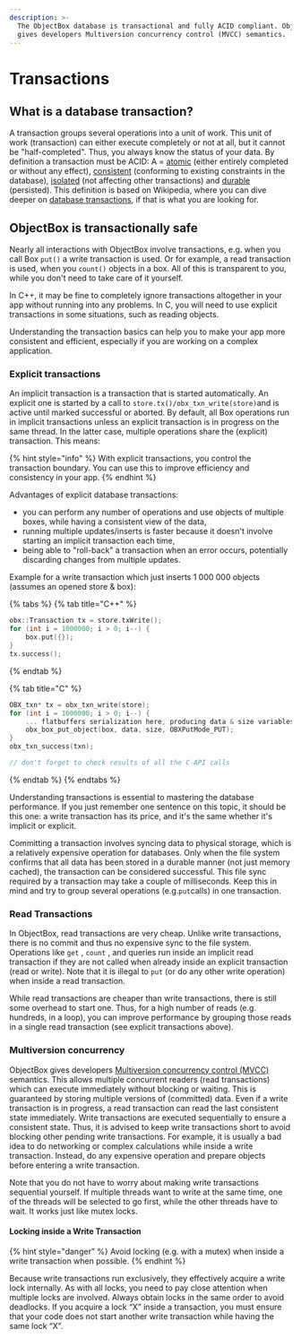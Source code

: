 ```yaml
---
description: >-
  The ObjectBox database is transactional and fully ACID compliant. ObjectBox
  gives developers Multiversion concurrency control (MVCC) semantics.
---
```


# Transactions

## What is a database transaction?

A transaction groups several operations into a unit of work. This unit of work (transaction) can either execute completely or not at all, but it cannot be "half-completed". Thus, you always know the status of your data. By definition a transaction must be ACID: A = [atomic](https://en.wikipedia.org/wiki/Atomicity\_\(database\_systems\)) (either entirely completed or without any effect), [consistent](https://en.wikipedia.org/wiki/Consistency\_\(database\_systems\)) (conforming to existing constraints in the database), [isolated](https://en.wikipedia.org/wiki/Isolation\_\(database\_systems\)) (not affecting other transactions) and [durable](https://en.wikipedia.org/wiki/Durability\_\(database\_systems\)) (persisted). This definition is based on Wikipedia, where you can dive deeper on [database transactions](https://en.wikipedia.org/wiki/Database\_transaction), if that is what you are looking for.&#x20;

## **ObjectBox is transactionally safe**

Nearly all interactions with ObjectBox involve transactions, e.g. when you call Box `put()` a write transaction is used. Or for example, a read transaction is used, when you `count()` objects in a box. All of this is transparent to you, while you don't need to take care of it yourself.

In C++, it may be fine to completely ignore transactions altogether in your app without running into any problems. In C, you will need to use explicit transactions in some situations, such as reading objects.

Understanding the transaction basics can help you to make your app more consistent and efficient, especially if you are working on a complex application.

### Explicit transactions

An implicit transaction is a transaction that is started automatically. An explicit one is started by a call to `store.tx()/obx_txn_write(store)`and is active until marked successful or aborted. By default, all Box operations run in implicit transactions unless an explicit transaction is in progress on the same thread. In the latter case, multiple operations share the (explicit) transaction. This means:

{% hint style="info" %}
With explicit transactions, you control the transaction boundary. You can use this to improve efficiency and consistency in your app.
{% endhint %}

Advantages of explicit database transactions:

* you can perform any number of operations and use objects of multiple boxes, while having a consistent view of the data,
* running multiple updates/inserts is faster because it doesn't involve starting an implicit transaction each time,
* being able to "roll-back" a transaction when an error occurs, potentially discarding changes from multiple updates.

Example for a write transaction which just inserts 1 000 000 objects (assumes an opened store & box):

{% tabs %}
{% tab title="C++" %}
```cpp
obx::Transaction tx = store.txWrite();
for (int i = 1000000; i > 0; i--) {
    box.put({});
}
tx.success();
```
{% endtab %}

{% tab title="C" %}
```c
OBX_txn* tx = obx_txn_write(store);
for (int i = 1000000; i > 0; i--) {
    ... flatbuffers serialization here, producing data & size variables ...
    obx_box_put_object(box, data, size, OBXPutMode_PUT);
}
obx_txn_success(txn); 

// don't forget to check results of all the C-API calls
```
{% endtab %}
{% endtabs %}

Understanding transactions is essential to mastering the database performance. If you just remember one sentence on this topic, it should be this one: a write transaction has its price, and it's the same whether it's implicit or explicit.

Committing a transaction involves syncing data to physical storage, which is a relatively expensive operation for databases. Only when the file system confirms that all data has been stored in a durable manner (not just memory cached), the transaction can be considered successful. This file sync required by a transaction may take a couple of milliseconds. Keep this in mind and try to group several operations (e.g.`put`calls) in one transaction.

### Read Transactions

In ObjectBox, read transactions are very cheap. Unlike write transactions, there is no commit and thus no expensive sync to the file system. Operations like `get` , `count` , and queries run inside an implicit read transaction if they are not called when already inside an explicit transaction (read or write). Note that it is illegal to `put` (or do any other write operation) when inside a read transaction.

While read transactions are cheaper than write transactions, there is still some overhead to start one. Thus, for a high number of reads (e.g. hundreds, in a loop), you can improve performance by grouping those reads in a single read transaction (see explicit transactions above).

### Multiversion concurrency

ObjectBox gives developers [Multiversion concurrency control (MVCC)](https://en.wikipedia.org/wiki/Multiversion\_concurrency\_control) semantics. This allows multiple concurrent readers (read transactions) which can execute immediately without blocking or waiting. This is guaranteed by storing multiple versions of (committed) data. Even if a write transaction is in progress, a read transaction can read the last consistent state immediately. Write transactions are executed sequentially to ensure a consistent state. Thus, it is advised to keep write transactions short to avoid blocking other pending write transactions. For example, it is usually a bad idea to do networking or complex calculations while inside a write transaction. Instead, do any expensive operation and prepare objects before entering a write transaction.

Note that you do not have to worry about making write transactions sequential yourself. If multiple threads want to write at the same time, one of the threads will be selected to go first, while the other threads have to wait. It works just like mutex locks.

#### Locking inside a Write Transaction

{% hint style="danger" %}
Avoid locking (e.g. with a mutex) when inside a write transaction when possible.
{% endhint %}

Because write transactions run exclusively, they effectively acquire a write lock internally. As with all locks, you need to pay close attention when multiple locks are involved. Always obtain locks in the same order to avoid deadlocks. If you acquire a lock “X” inside a transaction, you must ensure that your code does not start another write transaction while having the same lock “X”.
